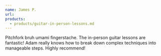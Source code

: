```yaml
---
name: James P.
url: 
products:
  - products/guitar-in-person-lessons.md
---
```


Pitchfork bruh umami fingerstache. The in-person guitar lessons are fantastic! Adam really knows how to break down complex techniques into manageable steps. Highly recommend!
